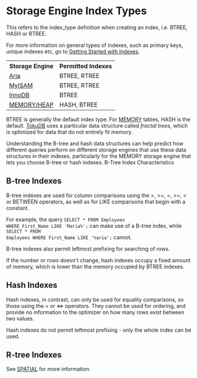 # Storage Engine Index Types

This refers to the index_type definition when creating an index, i.e. BTREE, HASH or RTREE.

For more information on general types of indexes, such as primary keys, unique indexes etc, go to [Getting Started with Indexes](/replication/optimization-and-tuning/optimization-and-indexes/getting-started-with-indexes).

<table><tbody><tr><th>Storage Engine</th><th>Permitted Indexes</th></tr>
<tr><td><a href="/kb/en/aria/">Aria</a></td><td>BTREE, RTREE</td></tr>
<tr><td><a href="/kb/en/myisam/">MyISAM</a></td><td>BTREE, RTREE</td></tr>
<tr><td><a href="/kb/en/innodb/">InnoDB</a></td><td>BTREE</td></tr>
<tr><td><a href="/kb/en/memory-storage-engine/">MEMORY/HEAP</a></td><td>HASH, BTREE</td></tr>
</tbody></table>

BTREE is generally the default index type. For [MEMORY](/replication/optimization-and-tuning/query-optimizations/guiduuid-performance/mariadb/memory-storage-engine) tables, HASH is the default. [TokuDB](/columns-storage-engines-and-plugins/storage-engines/tokudb) uses a particular data structure called <em>fractal trees</em>, which is optimized for data that do not entirely fit memory.

Understanding the B-tree and hash data structures can help predict how different queries perform on different storage engines that use these data structures in their indexes, particularly for the MEMORY storage engine that lets you choose B-tree or hash indexes.
B-Tree Index Characteristics

## B-tree Indexes

B-tree indexes are used for column comparisons using the &gt;, &gt;=, =, &gt;=, &lt; or BETWEEN operators, as well as for LIKE comparisons that begin with a constant.

For example, the query <code class="fixed" style="white-space:pre-wrap">SELECT * FROM Employees WHERE First_Name LIKE 'Maria%';</code> can make use of a B-tree index, while <code class="fixed" style="white-space:pre-wrap">SELECT * FROM Employees WHERE First_Name LIKE '%aria';</code> cannot.

B-tree indexes also permit leftmost prefixing for searching of rows.

If the number or rows doesn't change, hash indexes occupy a fixed amount of memory, which is lower than the memory occupied by BTREE indexes.

## Hash Indexes

Hash indexes, in contrast, can only be used for equality comparisons, so those using the = or &lt;=&gt; operators. They cannot be used for ordering, and provide no information to the optimizer on how many rows exist between two values.

Hash indexes do not permit leftmost prefixing - only the whole index can be used.

## R-tree Indexes

See [SPATIAL](/kb/en/spatial/) for more information.